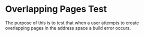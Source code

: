 # Overlapping Pages Test

The purpose of this is to test that when a user attempts to create overlapping pages in the address space a build error occurs.